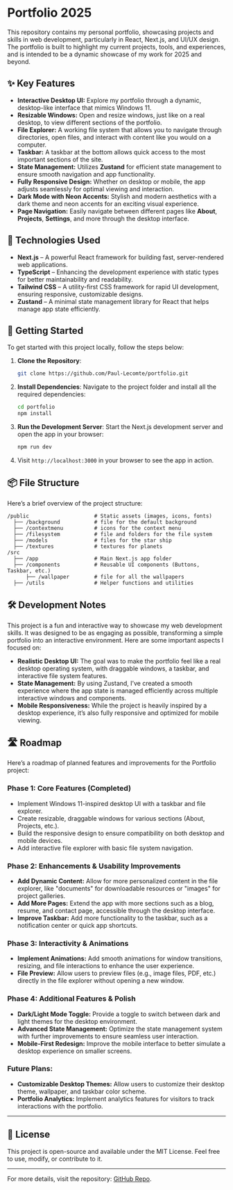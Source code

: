 # Portfolio 2025

This repository contains my personal portfolio, showcasing projects and skills in web development, particularly in React, Next.js, and UI/UX design. The portfolio is built to highlight my current projects, tools, and experiences, and is intended to be a dynamic showcase of my work for 2025 and beyond.

## ✨ Key Features

- **Interactive Desktop UI:** Explore my portfolio through a dynamic, desktop-like interface that mimics Windows 11.
- **Resizable Windows:** Open and resize windows, just like on a real desktop, to view different sections of the portfolio.
- **File Explorer:** A working file system that allows you to navigate through directories, open files, and interact with content like you would on a computer.
- **Taskbar:** A taskbar at the bottom allows quick access to the most important sections of the site.
- **State Management:** Utilizes **Zustand** for efficient state management to ensure smooth navigation and app functionality.
- **Fully Responsive Design:** Whether on desktop or mobile, the app adjusts seamlessly for optimal viewing and interaction.
- **Dark Mode with Neon Accents:** Stylish and modern aesthetics with a dark theme and neon accents for an exciting visual experience.
- **Page Navigation:** Easily navigate between different pages like **About**, **Projects**, **Settings**, and more through the desktop interface.

## 🌱 Technologies Used

- **Next.js** – A powerful React framework for building fast, server-rendered web applications.
- **TypeScript** – Enhancing the development experience with static types for better maintainability and readability.
- **Tailwind CSS** – A utility-first CSS framework for rapid UI development, ensuring responsive, customizable designs.
- **Zustand** – A minimal state management library for React that helps manage app state efficiently.

## 🚀 Getting Started

To get started with this project locally, follow the steps below:

1. **Clone the Repository**:
   ```bash
   git clone https://github.com/Paul-Lecomte/portfolio.git
   ```

2. **Install Dependencies**:
   Navigate to the project folder and install all the required dependencies:
   ```bash
   cd portfolio
   npm install
   ```


3. **Run the Development Server**:
   Start the Next.js development server and open the app in your browser:
   ```bash
   npm run dev
   ```

4. Visit `http://localhost:3000` in your browser to see the app in action.

## 📦 File Structure

Here’s a brief overview of the project structure:

```
/public                     # Static assets (images, icons, fonts)
  ├── /background           # file for the default background
  ├── /contextmenu          # icons for the context menu
  ├── /filesystem           # file and folders for the file system
  ├── /models               # files for the star ship
  ├── /textures             # textures for planets
/src
  ├── /app                  # Main Next.js app folder
  ├── /components           # Reusable UI components (Buttons, Taskbar, etc.)
      ├── /wallpaper        # file for all the wallpapers
  ├── /utils                # Helper functions and utilities
```

## 🛠️ Development Notes

This project is a fun and interactive way to showcase my web development skills. It was designed to be as engaging as possible, transforming a simple portfolio into an interactive environment. Here are some important aspects I focused on:

- **Realistic Desktop UI:** The goal was to make the portfolio feel like a real desktop operating system, with draggable windows, a taskbar, and interactive file system features.
- **State Management:** By using Zustand, I’ve created a smooth experience where the app state is managed efficiently across multiple interactive windows and components.
- **Mobile Responsiveness:** While the project is heavily inspired by a desktop experience, it’s also fully responsive and optimized for mobile viewing.

## 🛣️ Roadmap

Here’s a roadmap of planned features and improvements for the Portfolio project:

### Phase 1: Core Features (Completed)
- Implement Windows 11-inspired desktop UI with a taskbar and file explorer.
- Create resizable, draggable windows for various sections (About, Projects, etc.).
- Build the responsive design to ensure compatibility on both desktop and mobile devices.
- Add interactive file explorer with basic file system navigation.

### Phase 2: Enhancements & Usability Improvements
- **Add Dynamic Content:** Allow for more personalized content in the file explorer, like "documents" for downloadable resources or "images" for project galleries.
- **Add More Pages:** Extend the app with more sections such as a blog, resume, and contact page, accessible through the desktop interface.
- **Improve Taskbar:** Add more functionality to the taskbar, such as a notification center or quick app shortcuts.

### Phase 3: Interactivity & Animations
- **Implement Animations:** Add smooth animations for window transitions, resizing, and file interactions to enhance the user experience.
- **File Preview:** Allow users to preview files (e.g., image files, PDF, etc.) directly in the file explorer without opening a new window.

### Phase 4: Additional Features & Polish
- **Dark/Light Mode Toggle:** Provide a toggle to switch between dark and light themes for the desktop environment.
- **Advanced State Management:** Optimize the state management system with further improvements to ensure seamless user interaction.
- **Mobile-First Redesign:** Improve the mobile interface to better simulate a desktop experience on smaller screens.

### Future Plans:
- **Customizable Desktop Themes:** Allow users to customize their desktop theme, wallpaper, and taskbar color scheme.
- **Portfolio Analytics:** Implement analytics features for visitors to track interactions with the portfolio.

---

## 📝 License

This project is open-source and available under the MIT License. Feel free to use, modify, or contribute to it.

---

For more details, visit the repository: [GitHub Repo](https://github.com/Paul-Lecomte/portfolio).
